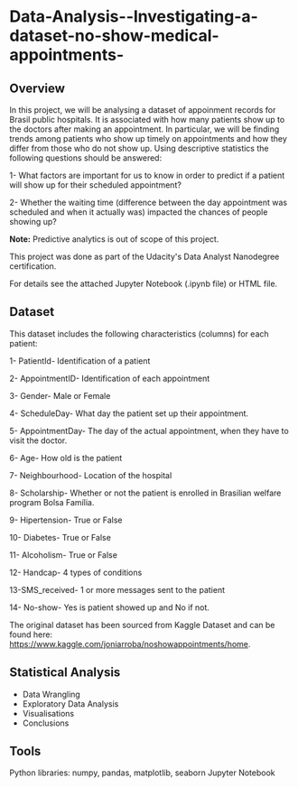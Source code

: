 # Data-Analysis--Investigating-a-dataset-no-show-medical-appointments-

## Overview

In this project, we will be analysing a dataset of appoinment records for Brasil public hospitals. It is associated with how many patients show up to the doctors after making an appointment. In particular, we will be finding trends among patients who show up timely on appointments and how they differ from those who do not show up. 
Using descriptive statistics the following questions should be answered: 

1- What factors are important for us to know in order to predict if a patient will show up for their scheduled appointment? 

2- Whether the waiting time (difference between the day appointment was scheduled and when it actually was) impacted the chances of people showing up?

**Note:** Predictive analytics is out of scope of this project.

This project was done as part of the Udacity's Data Analyst Nanodegree certification.

For details see the attached Jupyter Notebook (.ipynb file) or HTML file.

## Dataset 
This dataset includes the following characteristics (columns) for each patient:

1- PatientId- Identification of a patient

2- AppointmentID- Identification of each appointment

3- Gender- Male or Female

4- ScheduleDay- What day the patient set up their appointment.

5- AppointmentDay- The day of the actual appointment, when they have to visit the doctor.

6- Age- How old is the patient

7- Neighbourhood- Location of the hospital

8- Scholarship- Whether or not the patient is enrolled in Brasilian welfare program Bolsa Família.

9- Hipertension- True or False

10- Diabetes- True or False

11- Alcoholism- True or False

12- Handcap- 4 types of conditions

13-SMS_received- 1 or more messages sent to the patient

14- No-show- Yes is patient showed up and No if not. 

The original dataset has been sourced from Kaggle Dataset and can be found here: https://www.kaggle.com/joniarroba/noshowappointments/home.

## Statistical Analysis 
<ul>
<li>Data Wrangling</li>
<li>Exploratory Data Analysis</li>
<li>Visualisations</li>
<li>Conclusions</li>
</ul>

## Tools
Python libraries: numpy, pandas, matplotlib, seaborn
Jupyter Notebook
